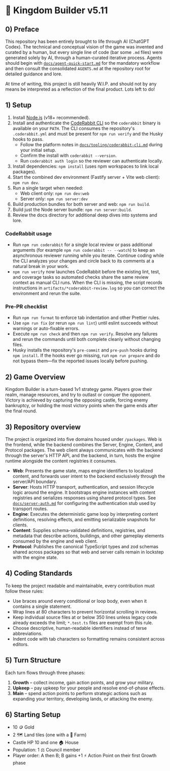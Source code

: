 # 👑 Kingdom Builder v5.11

## 0) Preface

This repository has been entirely brought to life through AI (ChatGPT Codex). The
technical and conceptual vision of the game was invented and curated by a human,
but every single line of code (bar some `.md` files) were generated solely by
AI, through a human-curated iterative process. Agents should begin with
[`docs/agent-quick-start.md`](docs/agent-quick-start.md) for the mandatory
workflow and then consult the consolidated `AGENTS.md` at the repository root
for detailed guidance and lore.

At time of writing, this project is still heavily W.I.P. and should not by any means be interpreted as a reflection of the final product. Lots left to do!

## 1) Setup

1. Install [Node.js](https://nodejs.org/) (v18+ recommended).
2. Install and authenticate the [CodeRabbit CLI](https://docs.coderabbit.ai/cli)
   so the `coderabbit` binary is available on your `PATH`. The CLI consumes the
   repository's `.coderabbit.yml` and must be present for `npm run verify` and
   the Husky hooks to pass.
   - Follow the platform notes in
     [`docs/tooling/coderabbit-cli.md`](docs/tooling/coderabbit-cli.md) during
     your initial setup.
   - Confirm the install with `coderabbit --version`.
   - Run `coderabbit auth login` so the reviewer can authenticate locally.
3. Install dependencies: `npm install` (uses npm workspaces to link local packages).
4. Start the combined dev environment (Fastify server + Vite web client):
   `npm run dev`.
5. Run a single target when needed:
   - Web client only: `npm run dev:web`
   - Server only: `npm run server:dev`
6. Build production bundles for both server and web: `npm run build`.
7. Build just the Node server bundle: `npm run server:build`.
8. Review the docs directory for additional deep dives into systems and lore.

### CodeRabbit usage

- Run `npm run coderabbit` for a single local review or pass additional
  arguments (for example `npm run coderabbit -- --watch`) to keep an
  asynchronous reviewer running while you iterate. Continue coding while the
  CLI analyzes your changes and circle back to its comments at a natural break
  in your work.
- `npm run verify` now launches CodeRabbit before the existing lint, test, and
  coverage tasks so automated checks share the same review context as manual
  CLI runs. When the CLI is missing, the script records instructions in
  `artifacts/*coderabbit-review.log` so you can correct the environment and
  rerun the suite.

### Pre-PR checklist

- Run `npm run format` to enforce tab indentation and other Prettier rules.
- Use `npm run fix` (or rerun `npm run lint`) until eslint succeeds without
  warnings or auto-fixable errors.
- Execute `npm run check` and then `npm run verify`. Resolve any failures and
  rerun the commands until both complete cleanly without changing files.
- Husky installs the repository's `pre-commit` and `pre-push` hooks during
  `npm install`. If the hooks ever go missing, run `npm run prepare` and do not
  bypass them—fix the reported issues locally before pushing.

## 2) Game Overview

Kingdom Builder is a turn-based 1v1 strategy game. Players grow their realm, manage resources, and try to outlast or conquer the opponent. Victory is achieved by capturing the opposing castle, forcing enemy bankruptcy, or holding the most victory points when the game ends after the final round.

## 3) Repository overview

The project is organized into five domains housed under `/packages`. Web is the
frontend, while the backend combines the Server, Engine, Content, and Protocol
packages. The web client always communicates with the backend through the
server's HTTP API, and the backend, in turn, hosts the engine runtime alongside
the content registries it consumes.

- **Web**: Presents the game state, maps engine identifiers to localized
  content, and forwards user intent to the backend exclusively through the
  server/API boundary.
- **Server**: Hosts HTTP transport, authentication, and session lifecycle logic
  around the engine. It bootstraps engine instances with content registries and
  serializes responses using shared protocol types. See
  [`docs/server-auth.md`](docs/server-auth.md) for configuring the
  authentication stub used by transport routes.
- **Engine**: Executes the deterministic game loop by interpreting content
  definitions, resolving effects, and emitting serializable snapshots for
  clients.
- **Content**: Supplies schema-validated definitions, registries, and metadata
  that describe actions, buildings, and other gameplay elements consumed by the
  engine and web client.
- **Protocol**: Publishes the canonical TypeScript types and zod schemas shared
  across packages so that web and server calls remain in lockstep with the
  engine state.

## 4) Coding Standards

To keep the project readable and maintainable, every contribution must follow
these rules:

- Use braces around every conditional or loop body, even when it contains a
  single statement.
- Wrap lines at 80 characters to prevent horizontal scrolling in reviews.
- Keep individual source files at or below 350 lines unless legacy code already
  exceeds the limit; `*.test.ts` files are exempt from this rule.
- Choose descriptive, human-readable identifiers instead of terse abbreviations.
- Indent code with tab characters so formatting remains consistent across
  editors.

## 5) Turn Structure

Each turn flows through three phases:

1. **Growth** – collect income, gain action points, and grow your military.
2. **Upkeep** – pay upkeep for your people and resolve end-of-phase effects.
3. **Main** – spend action points to perform strategic actions such as expanding your territory, developing lands, or attacking the enemy.

## 6) Starting Setup

- 10 🪙 Gold
- 2 🗺️ Land tiles (one with a 🌾 Farm)
- Castle HP 10 and one 🏠 House
- Population: 1 ⚖️ Council member
- Player order: A then B; B gains +1 ⚡️ Action Point on their first Growth phase
